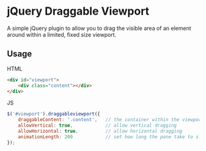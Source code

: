 jQuery Draggable Viewport
==========================

A simple jQuery plugin to allow you to drag the visible area of an element around within a limited, fixed size viewport.

Usage
-----

HTML
```html
<div id="viewport">
	<div class="content"></div>
</div>
```

JS
```js
$('#viewport').draggableviewport({
	draggableContent: '.content', 	// the container within the viewport that will be repositioned
	allowVertical: true,   			// allow vertical dragging
	allowHorizontal: true,  		// allow horizontal dragging
	animationLength: 200			// set how long the pane take to slide to its max position
});
```

